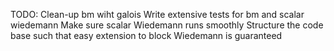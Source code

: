 TODO: 
Clean-up bm wiht galois
Write extensive tests for bm and scalar wiedemann
Make sure scalar Wiedemann runs smoothly
Structure the code base such that easy extension to block Wiedemann is guaranteed
